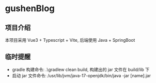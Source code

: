 # gushenBlog

## 项目介绍

本项目采用 Vue3 + Typescript + Vite, 后端使用 Java + SpringBoot

## 临时提醒

- gradle 构建命令: .\gradlew clean build, 构建出的 jar 文件在 build/lib 下
- 启动 jar 文件命令: /usr/lib/jvm/java-17-openjdk/bin/java -jar [name].jar
